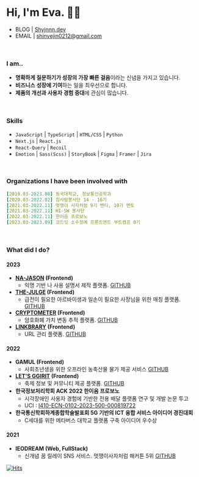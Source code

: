 # Hi, I'm Eva. 🖐🏻 
- BLOG | [Shyjnnn.dev](https://shyjnnn-dev.vercel.app/)
- EMAIL | [shinyejin0212@gmail.com](shinyejin0212@gmail.com)
<br>

### I am..
- **명확하게 질문하기가 성장의 가장 빠른 걸음**이라는 신념을 가지고 있습니다.
- **비즈니스 성장에 기여**하는 일을 최우선으로 합니다.
- **제품의 개선과 사용자 경험 증대**에 관심이 많습니다.

<br>

### Skills
- `JavaScript` | `TypeScript` | `HTML/CSS` | `Python`
- `Next.js` | `React.js`
- `React-Query` | `Recoil`
- `Emotion` | `Sass(Scss)` | `StoryBook` | `Figma` | `Framer` | `Jira`

<br>

### Organizations I have been involved with
```yaml
[2019.03-2023.08] 동국대학교, 정보통신공학과
[2020.03-2022.02] 참사람봉사단 14 - 16기
[2021.03-2022.11] 멋쟁이 사자처럼 9기 멘티, 10기 멘토
[2021.03-2022.11] HI-SW 봉사단
[2022.03-2022.11] 한이음 프로보노
[2023.03-2023.09] 코드잇 소수정예 프론트엔드 부트캠프 0기
```
<br>

### What did I do?
#### 2023
- **[NA-JASON](https://na-jasin.com) (Frontend)**  
    - 익명 기반 나 사용 설명서 제작 플랫폼. [GITHUB](https://github.com/najasin/na-jasin-fe)
- **[THE-JULGE](https://0-the-julge-young-developers.vercel.app) (Frontend)**  
    - 급전이 필요한 아르바이생과 일손이 필요한 사장님을 위한 매칭 플랫폼. [GITHUB](https://github.com/codeit-bootcamp-frontend/0-the-julge-young-developers)
- **[CRYPTOMETER](https://cryptometer.netlify.app) (Frontend)**  
    - 암호화폐 가치 변동 추적 플랫폼. [GITHUB](https://github.com/shyjnnn/0-crypto-meter-team-leaders)
- **[LINKBRARY](https://evalinkbrary.netlify.app) (Frontend)**
    - URL 관리 플랫폼. [GITHUB](https://github.com/codeit-bootcamp-frontend/Weekly-Mission/tree/eva-react)
#### 2022
- **GAMUL (Frontend)**  
    - 사회초년생을 위한 오프라인 농축산물 물가 제공 서비스 [GITHUB](https://github.com/DGU2022capstone-GAMUL/gamul-react-app)
- **[LET'S GGIRIT](https://dgu-letsggirit.netlify.app) (Frontend)**  
    - 축제 정보 및 커뮤니티 제공 플랫폼. [GITHUB](https://github.com/shyjnnn/2022_autumn_festival_front)
- **한국정보처리학회 ACK 2022 한이음 프로보노**
    - 시각장애인 사용자 경험에 기반한 전용 배달 플랫폼 연구 및 개발 논문 투고
    - UCI : [I410-ECN-0102-2023-500-000819722](https://kiss.kstudy.com/Detail/Ar?key=3988621)
- **한국통신학회하계종합학술발표회 5G 기반의 ICT 융합 서비스 아이디어 경진대회**
    - C세대를 위한 메타버스 대학교 플랫폼 구축 아이디어 우수상
#### 2021
- **IEODREAM (Web, FullStack)**
    - 신개념 꿈 릴레이 SNS 서비스. 멋쟁이사자처럼 해커톤 5위 [GITHUB](https://github.com/shyjnnn/2021-likelion9-ieodream_ideathon)
    

[![Hits](https://hits.seeyoufarm.com/api/count/incr/badge.svg?url=https%3A%2F%2Fgithub.com%2Fshyjnnn&count_bg=%2379C83D&title_bg=%23555555&icon=&icon_color=%23E7E7E7&title=hits&edge_flat=false)](https://hits.seeyoufarm.com)

<!--
**shinyejin0212/shinyejin0212** is a ✨ _special_ ✨ repository because its `README.md` (this file) appears on your GitHub profile.

Here are some ideas to get you started:

- 🔭 I’m currently working on ...
- 🌱 I’m currently learning ...
- 👯 I’m looking to collaborate on ...
- 🤔 I’m looking for help with ...
- 💬 Ask me about ...
- 📫 How to reach me: ...
- 😄 Pronouns: ...
- ⚡ Fun fact: ...
-->
